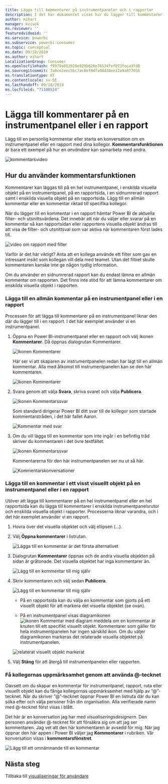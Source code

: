 ```yaml
---
title: Lägga till kommentarer på instrumentpaneler och i rapporter
description: I det här dokumentet visas hur du lägger till kommentarer på en instrumentpanel, i en rapport eller i ett visuellt objekt samt hur du använder kommentarer för att föra konversationer med samarbetspartner.
author: mihart
manager: kvivek
ms.reviewer: ''
featuredvideoid: ''
ms.service: powerbi
ms.subservice: powerbi-consumer
ms.topic: conceptual
ms.date: 09/18/2019
ms.author: mihart
LocalizationGroup: Consumer
ms.openlocfilehash: f9979a852028e929b626e76534fef073feca3fd8
ms.sourcegitcommit: 7a0ce2eec5bc7ac8ef94fa94434ee12a9a07705b
ms.translationtype: HT
ms.contentlocale: sv-SE
ms.lasthandoff: 09/18/2019
ms.locfileid: "71100524"
---
```

# <a name="add-comments-to-a-dashboard-or-report"></a>Lägga till kommentarer på en instrumentpanel eller i en rapport
Lägg till en personlig kommentar eller starta en konversation om en instrumentpanel eller en rapport med dina kollegor. **Kommentarsfunktionen** är bara ett exempel på hur en *användare* kan samarbeta med andra. 

![kommentarsvideo](media/end-user-comment/comment.gif)

## <a name="how-to-use-the-comments-feature"></a>Hur du använder kommentarsfunktionen
Kommentarer kan läggas till på en hel instrumentpanel, i enskilda visuella objekt på en instrumentpanel, på en rapportsida, i en sidnumrerad rapport samt i enskilda visuella objekt på en rapportsida. Lägg till en allmän kommentar eller en kommentar riktad till specifika kollegor.  

När du lägger till en kommentar i en rapport hämtar Power BI de aktuella filter- och utsnittsvärdena. Det innebär att när du väljer eller svarar på en kommentar så kan rapportsidan eller rapportens visuella objekt ändras till att visa de filter- och utsnittsval som var aktiva när kommentaren först lades till.  

![video om rapport med filter](media/end-user-comment/power-bi-comment.gif)

Varför är det här viktigt? Anta att en kollega använde ett filter som gav en intressant insikt som kollegan vill dela med teamet. Utan det filtret skulle kommentaren kanske inte ge någon tydlig information.

Om du använder en sidnumrerad rapport kan du endast lämna en allmän kommentar om rapporten.  Det finns inte stöd för att lämna kommentarer om enskilda visuella objekt i rapporten.

### <a name="add-a-general-comment-to-a-dashboard-or-report"></a>Lägga till en allmän kommentar på en instrumentpanel eller i en rapport
Processen för att lägga till kommentarer på en instrumentpanel liknar den där du lägger till i en rapport.  I det här exemplet använder vi en instrumentpanel. 

1. Öppna en Power BI-instrumentpanel eller en rapport och välj ikonen **Kommentarer**. Då öppnas dialogrutan Kommentarer.

    ![Ikonen Kommentarer](media/end-user-comment/power-bi-comment-menu.png)

    Här ser vi att skaparen av instrumentpanelen redan har lagt till en allmän kommentar.  Alla med åtkomst till instrumentpanelen kan se den här kommentaren.

    ![Ikonen Kommentarer](media/end-user-comment/power-bi-first-comments.png)

2. Svara genom att välja **Svara**, skriva svaret och välja **Publicera**.  

    ![Ikonen Kommentarssvar](media/end-user-comment/power-bi-comment-reply.png)

    Som standard dirigerar Power BI ditt svar till de kollegor som startade kommentarstråden, i det här fallet Aaron. 

    ![Kommentar med svar](media/end-user-comment/power-bi-respond.png)

 3. Om du vill lägga till en kommentar som inte ingår i en befintlig tråd skriver du kommentaren i det övre textfältet.

    ![Ikonen Kommentarssvar](media/end-user-comment/power-bi-new-comments.png)

    Kommentarerna för den här instrumentpanelen ser nu ut så här.

    ![Kommentarskonversationer](media/end-user-comment/power-bi-conversation.png)

### <a name="add-a-comment-to-a-specific-dashboard-or-report-visual"></a>Lägga till en kommentar i ett visst visuellt objekt på en instrumentpanel eller i en rapport
Utöver att lägga till kommentarer på en hel instrumentpanel eller en hel rapportsida kan du lägga till kommentarer i enskilda instrumentpanelsrutor och enskilda visuella objekt i rapporter. Processerna liknar varandra, och i det här exemplet använder vi en rapport.

1. Hovra över det visuella objektet och välj ellipsen (...).    
2. Välj **Öppna kommentarer** i listrutan.

    ![Lägga till en kommentar är det första alternativet](media/end-user-comment/power-bi-report-comment.png)  

3.  Dialogrutan **Kommentarer** öppnas och de andra visuella objekten på sidan är gråtonade. Det visuella objektet har inga kommentarer än. 

    ![Lägg till en kommentar till mig själv](media/end-user-comment/power-bi-comment-column.png)  

4. Skriv kommentaren och välj sedan **Publicera**.

    ![Lägg till en kommentar till mig själv](media/end-user-comment/power-bi-comment-logistics.png)  

    - På en rapportsida kan du välja en kommentar som gjorts på ett visuellt objekt för att markera det visuella objektet (se ovan).

    - På en instrumentpanel visas diagramikonen ![ikonen Kommentar med diagram](media/end-user-comment/power-bi-comment-chart-icon.png) meddela om en kommentar är knuten till ett specifikt visuellt objekt. Kommentarer som gäller för hela instrumentpanelen har ingen särskild ikon. Om du väljer diagramikonen markeras det relaterade visuella objektet på instrumentpanelen.
    

    ![relaterat visuellt objekt markerat](media/end-user-comment/power-bi-highlight.png)

5. Välj **Stäng** för att återgå till instrumentpanelen eller rapporten.

### <a name="get-your-colleagues-attention-by-using-the--sign"></a>Få kollegornas uppmärksamhet genom att använda @-tecknet
Oavsett om du skapar en kommentar för instrumentpanel, rapport, ruta eller visuellt objekt kan du fånga kollegornas uppmärksamhet med hjälp av ”\@”-tecknet.  När du skriver ”\@”-tecknet öppnar Power BI en listruta där du kan söka efter och välja personer från din organisation. Alla verifierade namn med \@-tecknet först visas i blått. 

Det här är en konversation jag har med *visualiseringsdesignern*. Den personen använder @-tecknet för att försäkra sig om att jag ser kommentaren. Jag vet att den här kommentaren är avsedd för mig. När jag öppnar den här appen i Power BI väljer jag **Kommentarer** i rubriken. Vår konversation visas i **kommentarsfönstret**.

![Lägg till ett omnämnande till en kommentar](media/end-user-comment/power-bi-comment-convo.png)  



## <a name="next-steps"></a>Nästa steg
Tillbaka till [visualiseringar för användare](end-user-visualizations.md)    
<!--[Select a visualization to open a report](end-user-open-report.md)-->
